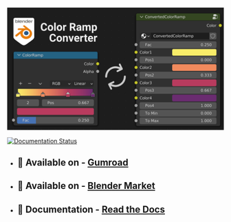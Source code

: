![ColorRampConverter](docs/images/colorrampconverter_index.png)

[![Documentation Status](https://readthedocs.org/projects/colorrampconverter/badge/?version=latest)](https://colorrampconverter.readthedocs.io/en/latest/?badge=latest)

- ## 🛒 Available on - <a href="https://davidelek.gumroad.com/l/colorrampconverter">Gumroad</a>

- ## 🛒 Available on - <a href="https://blendermarket.com/products/colorrampconverter">Blender Market</a>

- ## 📄 Documentation - <a href="https://colorrampconverter.readthedocs.io/en/latest/">Read the Docs</a> 
